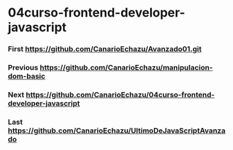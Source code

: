 # 04curso-frontend-developer-javascript
### First https://github.com/CanarioEchazu/Avanzado01.git
### Previous https://github.com/CanarioEchazu/manipulacion-dom-basic
### Next https://github.com/CanarioEchazu/04curso-frontend-developer-javascript 
### Last https://github.com/CanarioEchazu/UltimoDeJavaScriptAvanzado
